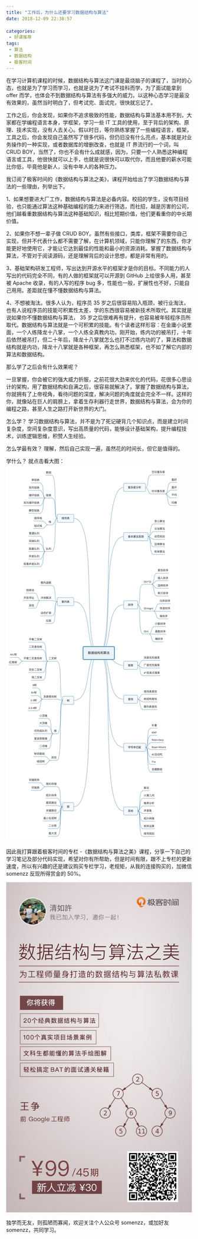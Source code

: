 ```yaml
---
title: "工作后，为什么还要学习数据结构与算法"
date: 2018-12-09 22:38:57

categories: 
 - 好课推荐
tags: 
 - 算法
 - 数据结构
 - 极客时间
---
```


在学习计算机课程的时候，数据结构与算法这门课是最烧脑子的课程了，当时的心态，也就是为了学习而学习，也就是说为了考试不挂科而学，为了面试能拿到 offer 而学，也体会不到数据结构与算法有多强大的威力。以这种心态学习是最没有效果的，虽然当时明白了，但考试完、面试完，很快就忘记了。

<!-- more -->

工作之后，你会发现，如果你不追求极致的性能，数据结构与算法基本用不到，大家都在学编程语言本身，学框架，学习一些 IT 工具的使用，至于背后的架构、原理、技术实现，没有人去关心。假以时日，等你熟练掌握了一些编程语言，框架，工具之后，你会发现自己虽然写了很多代码，但仍旧没有什么亮点，基本就是对业务操作的一种实现，或者数据库的增删改查，也就是 IT 界流行的一个词，叫 CRUD BOY，当然了，你也不会有什么成就感，因为，只要一个人熟悉这种编程语言或工具，他很快就可以上手，也就是说很快可以取代你，而且他要的薪水可能比你低，毕竟他是新人，没有中年人的各种压力。

我订阅了极客时间的《数据结构与算法之美》，课程开始给出了学习数据结构与算法的一些理由，列举出下。

1、如果想要进大厂工作，数据结构与算法是必备内容。校招的学生，没有项目经验，也只能通过算法这种基础编程的能力来进行筛选，而社招，越是厉害的公司，他们越看重数据结构与算法这种基础知识，相比短期价值，他们更看重你的中长期价值。

2、如果你不想一辈子做  CRUD BOY。虽然有些接口，类库，框架不需要你自己实现，但并不代表什么都不需要了解，在计算机领域，只能你理解了的东西，你才能更好地使用它，才能让它达到最佳的性能和最小的资源消耗。掌握了数据结构与算法，不管对于阅读源码，还是理解背后的设计思想，都是非常有用的。

3、基础架构研发工程师，写出达到开源水平的框架才是你的目标。不同能力的人写出的代码完全不同，有的人做的框架就可以开源到 GitHub 上给很多人用，甚至被 Apache 收录，有的人写的程序 bug 多，性能也一般，扩展性也不好，只能自己用用。差距就在懂不懂数据结构与算法。

4、不想被淘汰。很多人认为，程序员 35 岁之后很容易陷入瓶颈，被行业淘汰，也有人说程序员的技能可积累性太差，学的东西很容易被新技术所取代。其实就是说如果你不懂数据结构与算法， 35 岁之后很难再有提升，也容易被年轻程序员所取代。数据结构与算法就是一个可积累的技能。有个读者这样形容：在金庸小说里面，一个人练降龙十八掌，一个人练全真教内功，刚开始，练内功的被吊打，十年后依然被吊打，但二十年后，降龙十八掌就怎么也打不过练内功的了，算法和数据结构就是内功，降龙十八掌就是各种框架，再怎么熟悉框架，也不如了解它内部的算法和数据结构。

那么学了之后会有什么效果呢？

一旦掌握，你会被它的强大威力折服，之前花很大劲来优化的代码，花很多心思设计的架构，用了数据结构和自满之后，很容易就解决了。掌握了数据结构与算法，你就拥有了上帝视角，看待问题的深度，解决问题的角度就会完全不一样。这样的你，就像站在巨人的肩膀上，拿着生存利器行走世界，数据结构与算法，会为你的编程之路，甚至人生之路打开新世界的大门。

怎么学？
学习数据结构与算法，并不是为了死记硬背几个知识点，而是建立时间复杂度，空间复杂度意识，写出高质量的代码，能够设计基础架构，提升编程技术，训练逻辑思维，积赞人生经验。

怎么学最有效？
理解，然后自己实现一遍，虽然花的时间长，但它是值得的。

学什么？
就点击看大图：
![内容.jpg](./data_structure_and_algorithm.jpg)


因此我打算跟着极客时间的专栏 -《数据结构与算法之美》课程，分享一下自己的学习笔记及部分代码实现，希望对你有所帮助，但是时间有限，跟不上专栏的更新速度，所以有兴趣的还是建议购买专栏学习，老规矩，从我的连接购买的，加微信 somenzz 反现所得赏金的 50%。

![扫二维码购买](./data_structure_and_algorithm_share.jpg)

独学而无友，则孤陋而寡闻，欢迎关注个人公众号 somenzz，或加好友 somenzz，共同学习。
